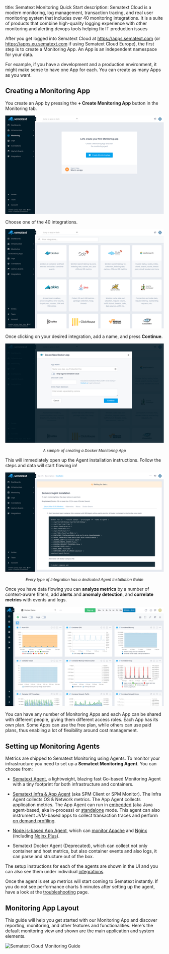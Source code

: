 title: Sematext Monitoring Quick Start
description: Sematext Cloud is a modern monitoring, log management, transaction tracing, and real user monitoring system that includes over 40 monitoring integrations. It is a suite of products that combine high-quality logging experience with other monitoring and alerting devops tools helping fix IT production issues

After you get logged into Sematext Cloud at <https://apps.sematext.com> (or <https://apps.eu.sematext.com> if using Sematext Cloud Europe), the first step is to create a Monitoring App. An App is an independent namespace for your data.

For example, if you have a development and a production environment, it might make sense to have one App for each. You can create as many Apps as you want.

## Creating a Monitoring App

You create an App by pressing the **+ Create Monitoring App** button in the Monitoring tab.

![Create a new Monitoring App](../images/guide/monitoring/sematext-monitoring-app-create.png)

Choose one of the 40 integrations.

![Choose Monitoring App Integration](../images/guide/monitoring/monitoring-app-integrations.png)

Once clicking on your desired integration, add a name, and press **Continue**.

![Name Monitoring App Integration](../images/guide/monitoring/name-monitoring-app.png)
<p align="center" style="font-style:italic;font-size:12px;">A sample of creating a Docker Monitoring App</p>

This will immediately open up the Agent installation instructions. Follow the steps and data will start flowing in!

![Install Agent](../images/guide/monitoring/install-monitoring-agent.png)
<p align="center" style="font-style:italic;font-size:12px;">Every type of Integration has a dedicated Agent Installation Guide</p>

Once you have data flowing you can **analyze metrics** by a number of context-aware filters, add **alerts** and **anomaly detection**, and **correlate metrics** with events and logs.

![Monitoring Agent Shipping Data](../images/guide/monitoring/monitoring-agent-shipping.png)

You can have any number of Monitoring Apps and each App can be shared
with different people, giving them different access roles. Each App has its own plan. 
Some Apps can use the free plan, while others can use paid plans, thus enabling a lot of flexibility around cost management.

## Setting up Monitoring Agents

Metrics are shipped to Sematext Monitoring using Agents. To monitor your infrastructure you need to set up a **Sematext Monitoring Agent**. You can choose from:

  - [Sematext Agent](../agents/sematext-agent/), a lightweight, blazing 
    fast Go-based Monitoring Agent with a tiny footprint for both 
    infrastructure and containers.

  - [Sematext Infra & App Agent](spm-client) (aka SPM Client or SPM
    Monitor). The Infra Agent collects OS & Network metrics.
    The App Agent collects application metrics. The App Agent
    can run in [embedded](spm-monitor-javaagent)
    (aka Java agent-based, aka in-process) or
    [standalone](spm-monitor-standalone) mode.  This agent can also
    instrument JVM-based apps to collect transaction traces and
    perform [on demand profiling](on-demand-profiling).

  - [Node.js-based App Agent](node-agent), which can [monitor
    Apache](../integration/apache) and [Nginx](../integration/nginx)
    (including [Nginx Plus](../integration/nginxplus)).

  - Sematext Docker Agent (Deprecated), which can collect not
    only container and host metrics, but also container events and
    also logs, it can parse and structure out of the box.

The setup instructions for each of the agents are shown in the UI and you can also see them under individual [integrations](../integration).

Once the agent is set up metrics will start coming to Sematext
instantly. If you do not see performance charts 5 minutes after setting up the agent, have a
look at the <a href="http://sematext.com/docs/monitoring/spm-faq/">troubleshooting</a> page.</p>

## Monitoring App Layout

This guide will help you get started with our Monitoring App and discover reporting, monitoring, and other features and functionalities. Here's the default monitoring view and shown are the main application and system elements.

![Sematext Cloud Monitoring Guide](https://sematext.com/docs/images/guide/monitoring/sematext-monitoring-guide.png)